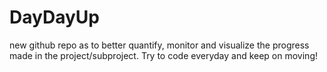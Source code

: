 DayDayUp
===

new github repo as to better quantify, monitor and visualize the progress made in the project/subproject.
Try to code everyday and keep on moving!

